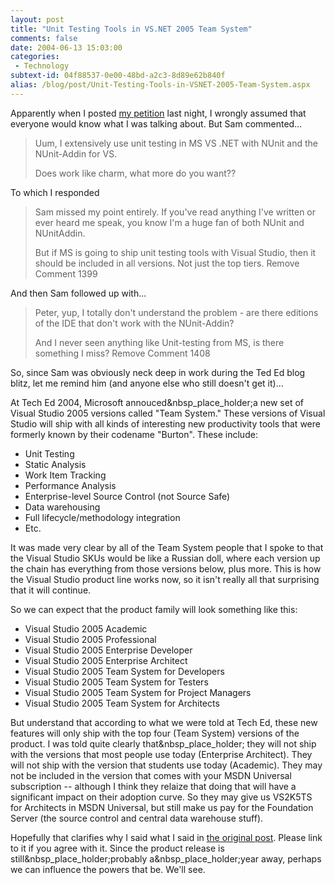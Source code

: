 ```yaml
---
layout: post
title: "Unit Testing Tools in VS.NET 2005 Team System"
comments: false
date: 2004-06-13 15:03:00
categories:
 - Technology
subtext-id: 04f88537-0e00-48bd-a2c3-8d89e62b840f
alias: /blog/post/Unit-Testing-Tools-in-VSNET-2005-Team-System.aspx
---
```



Apparently when I posted [my petition](http://www.peterprovost.org/archive/2004/06/12/1379.aspx) last night, I wrongly assumed that everyone would know what I was talking about. But Sam commented...

> Uum, I extensively use unit testing in MS VS .NET with NUnit and the NUnit-Addin for VS.
> 
> Does work like charm, what more do you want??

To which I responded

> Sam missed my point entirely. If you've read anything I've written or ever heard me speak, you know I'm a huge fan of both NUnit and NUnitAddin.
> 
> But if MS is going to ship unit testing tools with Visual Studio, then it should be included in all versions. Not just the top tiers. Remove Comment 1399

And then Sam followed up with...

> Peter, yup, I totally don't understand the problem - are there editions of the IDE that don't work with the NUnit-Addin?
> 
> And I never seen anything like Unit-testing from MS, is there something I miss? Remove Comment 1408

So, since Sam was obviously neck deep in work during the Ted Ed blog blitz, let me remind him (and anyone else who still doesn't get it)...

At Tech Ed 2004, Microsoft annouced&nbsp_place_holder;a new set of Visual Studio 2005 versions called "Team System." These versions of Visual Studio will ship with all kinds of interesting new productivity tools that were formerly known by their codename "Burton". These include:

  * Unit Testing
  * Static Analysis
  * Work Item Tracking
  * Performance Analysis
  * Enterprise-level Source Control (not Source Safe)
  * Data warehousing
  * Full lifecycle/methodology integration
  * Etc.

It was made very clear by all of the Team System people that I spoke to that the Visual Studio SKUs would be like a Russian doll, where each version up the chain has everything from those versions below, plus more. This is how the Visual Studio product line works now, so it isn't really all that surprising that it will continue. 

So we can expect that the product family will look something like this:

  * Visual Studio 2005 Academic
  * Visual Studio 2005 Professional
  * Visual Studio 2005 Enterprise Developer
  * Visual Studio 2005 Enterprise Architect
  * Visual Studio 2005 Team System for Developers
  * Visual Studio 2005 Team System for Testers
  * Visual Studio 2005 Team System for Project Managers
  * Visual Studio 2005 Team System for Architects

But understand that according to what we were told at Tech Ed, these new features will only ship with the top four (Team System) versions of the product. I was told quite clearly that&nbsp_place_holder; they will not ship with the versions that most people use today (Enterprise Architect). They will not ship with the version that students use today (Academic). They may not be included in the version that comes with your MSDN Universal subscription -- although I think they relaize that doing that will have a significant impact on their adoption curve. So they may give us VS2K5TS for Architects in MSDN Universal, but still make us pay for the Foundation Server (the source control and central data warehouse stuff).

Hopefully that clarifies why I said what I said in [the original post](http://www.peterprovost.org/archive/2004/06/12/1379.aspx). Please link to it if you agree with it. Since the product release is still&nbsp_place_holder;probably a&nbsp_place_holder;year away, perhaps we can influence the powers that be. We'll see.
